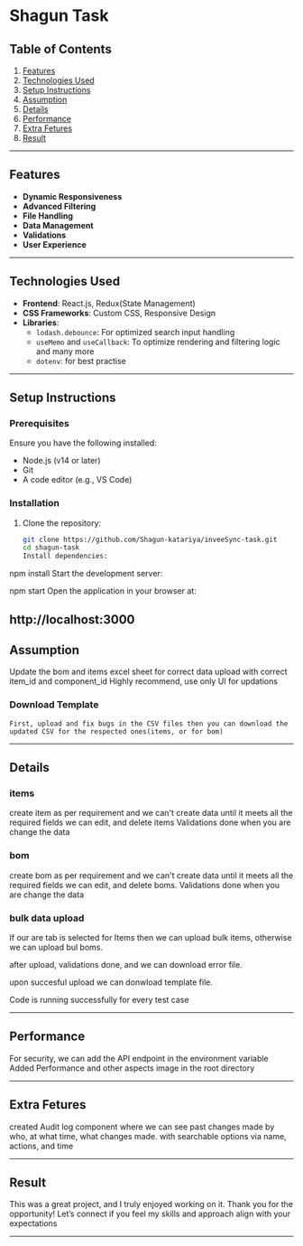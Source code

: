 # Shagun Task

## Table of Contents

1. [Features](#features)
2. [Technologies Used](#technologies-used)
3. [Setup Instructions](#setup-instructions)
4. [Assumption](#Assumption)
5. [Details](#details)
6. [Performance](#performance)
7. [Extra Fetures](#extra-features)
8. [Result](#result)

---

## Features

- **Dynamic Responsiveness**
- **Advanced Filtering**
- **File Handling**
- **Data Management**
- **Validations**
- **User Experience**

---

## Technologies Used

- **Frontend**: React.js, Redux(State Management)
- **CSS Frameworks**: Custom CSS, Responsive Design
- **Libraries**:
  - `lodash.debounce`: For optimized search input handling
  - `useMemo` and `useCallback`: To optimize rendering and filtering logic
    and many more
  - `dotenv`: for best practise

---

## Setup Instructions

### Prerequisites

Ensure you have the following installed:

- Node.js (v14 or later)
- Git
- A code editor (e.g., VS Code)

### Installation

1. Clone the repository:
   ```bash
   git clone https://github.com/Shagun-katariya/inveeSync-task.git
   cd shagun-task
   Install dependencies:

npm install
Start the development server:

npm start
Open the application in your browser at:

http://localhost:3000
---

## Assumption
Update the bom and items excel sheet for correct data upload with correct item_id and component_id
Highly recommend, use only UI for updations
        
### Download Template
    First, upload and fix bugs in the CSV files then you can download the updated CSV for the respected ones(items, or for bom)

---
## Details

### items
create item as per requirement and we can't create data until it meets all the required fields
we can edit, and delete items
Validations done when you are change the data

### bom
create bom as per requirement and we can't create data until it meets all the required fields
we can edit, and delete boms.
Validations done when you are change the data

### bulk data upload
If our are tab is selected for Items then we can upload bulk items, otherwise we can upload bul boms.

after upload, validations done, and we can download error file.

upon succesful upload we can donwload template file. 

Code is running successfully for every test case

---

## Performance
   For security, we can add the API endpoint in the environment variable
   Added Performance and other aspects image in the root directory

---
## Extra Fetures
created Audit log component where we can see past changes made by who, at what time, what changes made.
with searchable options via name, actions, and time

---

## Result
This was a great project, and I truly enjoyed working on it. Thank you for the opportunity! Let’s connect if you feel my skills and approach align with your expectations

---
